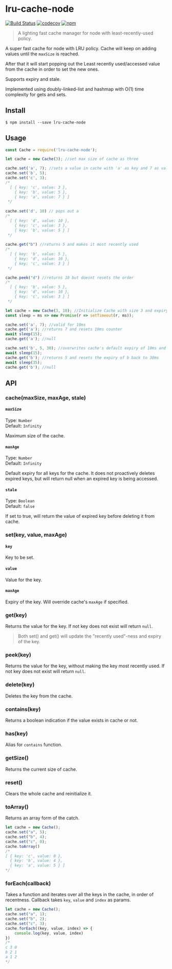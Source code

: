 # lru-cache-node 
[![Build Status](https://travis-ci.org/arbazsiddiqui/lru-cache-node.svg?branch=master)](https://travis-ci.org/arbazsiddiqui/lru-cache-node)
[![codecov](https://codecov.io/gh/arbazsiddiqui/lru-cache-node/branch/master/graph/badge.svg)](https://codecov.io/gh/arbazsiddiqui/lru-cache-node)
[![npm](https://img.shields.io/npm/dt/lru-cache-node.svg)](https://npmjs.com/package/lru-cache-node)

> A lighting fast cache manager for node with least-recently-used policy.

A super fast cache for node with LRU policy. Cache will keep on adding values until the `maxSize` is reached.

After that it will start popping out the Least recently used/accessed value from the cache in order to set the new ones.


Supports expiry and stale.

Implemented using doubly-linked-list and hashmap with O(1) time complexity for gets and sets.


## Install

```
$ npm install --save lru-cache-node
```

## Usage

```js
const Cache = require('lru-cache-node');

let cache = new Cache(3); //set max size of cache as three

cache.set('a', 7); //sets a value in cache with 'a' as key and 7 as value
cache.set('b', 5);
cache.set('c', 3); 
/*
  [ { key: 'c', value: 3 },
    { key: 'b', value: 5 },
    { key: 'a', value: 7 } ]
 */
 
cache.set('d', 10) // pops out a
/*
  [ { key: 'd', value: 10 },
    { key: 'c', value: 3 },
    { key: 'b', value: 5 } ]
 */
 
cache.get("b") //returns 5 and makes it most recently used
/*
  [ { key: 'b', value: 5 },
    { key: 'd', value: 10 },
    { key: 'c', value: 3 } ]
 */

cache.peek("d") //returns 10 but doesnt resets the order
/*
  [ { key: 'b', value: 5 },
    { key: 'd', value: 10 },
    { key: 'c', value: 3 } ]
 */

let cache = new Cache(3, 10); //Initialize Cache with size 3 and expiry for keys as 10ms
const sleep = ms => new Promise(r => setTimeout(r, ms));

cache.set('a', 7); //valid for 10ms
cache.get('a'); //returns 7 and resets 10ms counter
await sleep(15);
cache.get('a'); //null

cache.set('b', 5, 30); //overwrites cache's default expiry of 10ms and uses 30ms
await sleep(15);
cache.get('b'); //returns 5 and resets the expiry of b back to 30ms
await sleep(35);
cache.get('b'); //null
```

## API
### cache(maxSize, maxAge, stale)

#### `maxSize`
Type: `Number`<br>
Default: `Infinity`

Maximum size of the cache.

#### `maxAge`
Type: `Number`<br>
Default: `Infinity`

Default expiry for all keys for the cache. It does not proactively deletes expired keys, but will return null when an expired key is being accessed.

#### `stale`
Type: `Boolean`<br>
Default: `false`

If set to true, will return the value of expired key before deleting it from cache.

### set(key, value, maxAge)

#### `key`

Key to be set.

#### `value`

Value for the key.

#### `maxAge`

Expiry of the key. Will override cache's `maxAge` if specified.

### get(key)

Returns the value for the key. If not key does not exist will return `null`.

>Both set() and get() will update the "recently used"-ness and expiry of the key.

### peek(key)

Returns the value for the key, without making the key most recently used. If not key does not exist will return `null`.

### delete(key)
Deletes the key from the cache.

### contains(key)

Returns a boolean indication if the value exists in cache or not.

### has(key)

Alias for `contains` function.

### getSize()

Returns the current size of cache.

### reset()

Clears the whole cache and reinitialize it.

### toArray()

Returns an array form of the catch.
```js
let cache = new Cache();
cache.set("a", 5);
cache.set("b", 4);
cache.set("c", 0);
cache.toArray()
/*
[ { key: 'c', value: 0 },
  { key: 'b', value: 4 },
  { key: 'a', value: 5 } ]
*/
```

### forEach(callback)

Takes a function and iterates over all the keys in the cache, in order of recentness. Callback takes `key`, `value` and `index` as params.
```js
let cache = new Cache();
cache.set("a", 1);
cache.set("b", 2);
cache.set("c", 3);
cache.forEach((key, value, index) => {
	console.log(key, value, index)
})
/*
c 3 0
b 2 1
a 1 2
*/
```
